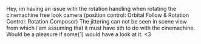 Hey, im having an issue with the rotation handling when rotating the cinemachine free look camera (position control: Orbital Follow & Rotation Control: Rotation Composor)
The jittering can not be seen in scene view from which i'am assuming that it must have sth to do with the cinemachine. 
Would be a pleasure if some(1) would have a look at it. <3
